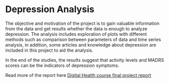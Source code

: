 # Depression Analysis

The objective and motivation of the project is to gain valuable information from the data and get results whether the data is enough to analyze depression. The analysis includes exploration of plots with different methods such as comparison between parameters of data and time series analysis, in addition, some articles and knowledge about depression are included in this project to aid the analysis.

In the end of the studies, the results suggest that activity levels and MADRS scores can be the indicators of depression symptoms.

Read more of the report here [Digital Health course final project report](https://github.com/angelineov/Depression-Analysis/blob/main/Depression%20Analysis%20Report.pdf)
